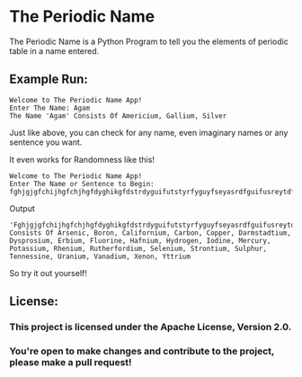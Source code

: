 # The Periodic Name
 
The Periodic Name is a Python Program to tell you the elements of periodic table in a name entered.

## Example Run:
```
Welcome to The Periodic Name App!
Enter The Name: Agam
The Name 'Agam' Consists Of Americium, Gallium, Silver
```

Just like above, you can check for any name, even imaginary names or any sentence you want.

It even works for Randomness like this!
```
Welcome to The Periodic Name App!
Enter The Name or Sentence to Begin: fghjgjgfchijhgfchjhgfdyghikgfdstrdyguifutstyrfyguyfseyasrdfguifusreytdfghjgfdshtsvgbyvcuxercgvyijhfvtyhjvcfdryfvhjkhgfvf
```

Output
```
'Fghjgjgfchijhgfchjhgfdyghikgfdstrdyguifutstyrfyguyfseyasrdfguifusreytdfghjgfdshtsvgbyvcuxercgvyijhfvtyhjvcfdryfvhjkhgfvf' Consists Of Arsenic, Boron, Californium, Carbon, Copper, Darmstadtium, Dysprosium, Erbium, Fluorine, Hafnium, Hydrogen, Iodine, Mercury, Potassium, Rhenium, Rutherfordium, Selenium, Strontium, Sulphur, Tennessine, Uranium, Vanadium, Xenon, Yttrium
```

So try it out yourself!

## License:

### This project is licensed under the Apache License, Version 2.0. 
### You're open to make changes and contribute to the project, please make a pull request!